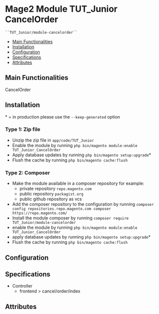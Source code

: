 # Mage2 Module TUT_Junior CancelOrder

    ``TUT_Junior/module-cancelorder``

 - [Main Functionalities](#markdown-header-main-functionalities)
 - [Installation](#markdown-header-installation)
 - [Configuration](#markdown-header-configuration)
 - [Specifications](#markdown-header-specifications)
 - [Attributes](#markdown-header-attributes)


## Main Functionalities
CancelOrder

## Installation
\* = in production please use the `--keep-generated` option

### Type 1: Zip file

 - Unzip the zip file in `app/code/TUT_Junior`
 - Enable the module by running `php bin/magento module:enable TUT_Junior_CancelOrder`
 - Apply database updates by running `php bin/magento setup:upgrade`\*
 - Flush the cache by running `php bin/magento cache:flush`

### Type 2: Composer

 - Make the module available in a composer repository for example:
    - private repository `repo.magento.com`
    - public repository `packagist.org`
    - public github repository as vcs
 - Add the composer repository to the configuration by running `composer config repositories.repo.magento.com composer https://repo.magento.com/`
 - Install the module composer by running `composer require TUT_Junior/module-cancelorder`
 - enable the module by running `php bin/magento module:enable TUT_Junior_CancelOrder`
 - apply database updates by running `php bin/magento setup:upgrade`\*
 - Flush the cache by running `php bin/magento cache:flush`


## Configuration




## Specifications

 - Controller
	- frontend > cancel/order/index


## Attributes



